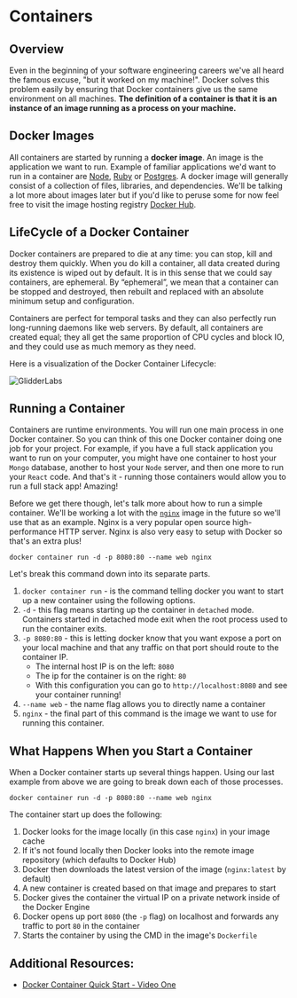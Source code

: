 # Containers

## Overview

Even in the beginning of your software engineering careers we've all heard the famous excuse, "but it worked on my machine!". Docker solves this problem easily by ensuring that Docker containers give us the same environment on all machines. **The definition of a container is that it is an instance of an image running as a process on your machine.**

## Docker Images

All containers are started by running a **docker image**. An image is the application we want to run. Example of familiar applications we'd want to run in a container are [Node][node], [Ruby][ruby] or [Postgres][postgres-docker]. A docker image will generally consist of a collection of files, libraries, and dependencies. We'll be talking a lot more about images later but if you'd like to peruse some for now feel free to visit the image hosting registry [Docker Hub][dockerhub].

[postgres-docker]: https://hub.docker.com/_/postgres
[ruby]: https://hub.docker.com/_/ruby
[node]: https://hub.docker.com/_/node
[dockerhub]: https://hub.docker.com/

## LifeCycle of a Docker Container

Docker containers are prepared to die at any time: you can stop, kill and destroy them quickly. When you do kill a container, all data created during its existence is wiped out by default. It is in this sense that we could say containers, are ephemeral. By “ephemeral”, we mean that a container can be stopped and destroyed, then rebuilt and replaced with an absolute minimum setup and configuration.

Containers are perfect for temporal tasks and they can also perfectly run long-running daemons like web servers. By default, all containers are created equal; they all get the same proportion of CPU cycles and block IO, and they could use as much memory as they need.

Here is a visualization of the Docker Container Lifecycle:

![GlidderLabs](https://assets.aaonline.io/Docker/GlidderLabs.png)

## Running a Container

Containers are runtime environments. You will run one main process in one Docker container. So you can think of this one Docker container doing one job for your project. For example, if you have a full stack application you want to run on your computer, you might have one container to host your `Mongo` database, another to host your `Node` server, and then one more to run your `React` code. And that's it - running those containers would allow you to run a full stack app! Amazing!

Before we get there though, let's talk more about how to run a simple container. We'll be working a lot with the [`nginx`][nginx] image in the future so we'll use that as an example. Nginx is a very popular open source high-performance HTTP server. Nginx is also very easy to setup with Docker so that's an extra plus!

```ssh
docker container run -d -p 8080:80 --name web nginx
```

Let's break this command down into its separate parts.

1. `docker container run` - is the command telling docker you want to start up a new container using the following options.
2. `-d` - this flag means starting up the container in `detached` mode. Containers started in detached mode exit when the root process used to run the container exits.
3. `-p 8080:80` - this is letting docker know that you want expose a port on your local machine and that any traffic on that port should route to the container IP.
   - The internal host IP is on the left: `8080`
   - The ip for the container is on the right: `80`
   - With this configuration you can go to `http://localhost:8080` and see your container running!
4. `--name web` - the name flag allows you to directly name a container
5. `nginx` - the final part of this command is the image we want to use for running this container.

[nginx]: https://hub.docker.com/_/nginx

## What Happens When you Start a Container

When a Docker container starts up several things happen. Using our last example from above we are going to break down each of those processes.

```ssh
docker container run -d -p 8080:80 --name web nginx
```

The container start up does the following:

1. Docker looks for the image locally (in this case `nginx`) in your image cache
2. If it's not found locally then Docker looks into the remote image repository (which defaults to Docker Hub)
3. Docker then downloads the latest version of the image (`nginx:latest` by default)
4. A new container is created based on that image and prepares to start
5. Docker gives the container the virtual IP on a private network inside of the Docker Engine
6. Docker opens up port `8080` (the `-p` flag) on localhost and forwards any traffic to port `80` in the container
7. Starts the container by using the CMD in the image's `Dockerfile`

## Additional Resources:

- [Docker Container Quick Start - Video One](https://medium.freecodecamp.org/docker-quick-start-video-tutorials-1dfc575522a0)
